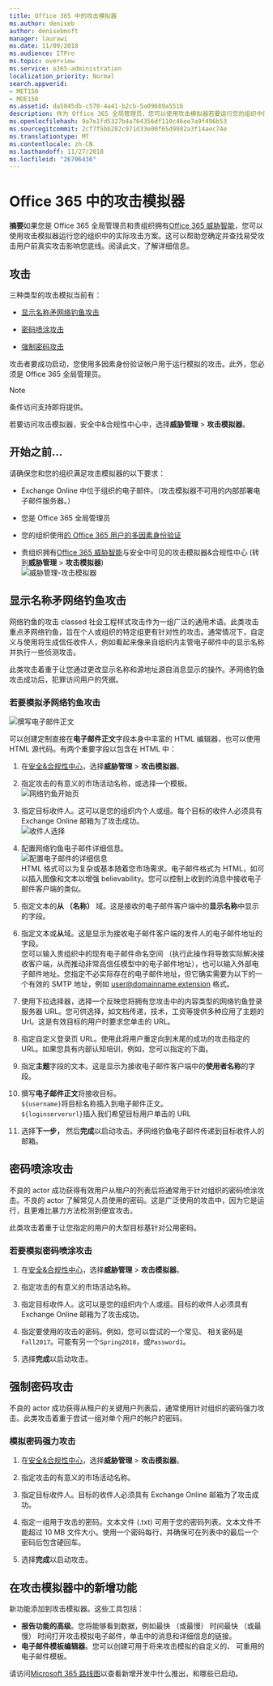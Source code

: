```yaml
---
title: Office 365 中的攻击模拟器
ms.author: deniseb
author: denisebmsft
manager: laurawi
ms.date: 11/09/2018
ms.audience: ITPro
ms.topic: overview
ms.service: o365-administration
localization_priority: Normal
search.appverid:
- MET150
- MOE150
ms.assetid: da5845db-c578-4a41-b2cb-5a09689a551b
description: 作为 Office 365 全局管理员，您可以使用攻击模拟器若要运行您的组织中的实际攻击方案。这可以帮助您确定并查找易受攻击用户前真实攻击点击您的业务。
ms.openlocfilehash: 9a7e1fd5327b4a764356df110c46ee7a9f496b53
ms.sourcegitcommit: 2cf7f5bb282c971d33e00f65d9982a3f14aec74e
ms.translationtype: MT
ms.contentlocale: zh-CN
ms.lasthandoff: 11/27/2018
ms.locfileid: "26706436"
---
```

# <a name="attack-simulator-in-office-365"></a>Office 365 中的攻击模拟器

**摘要**如果您是 Office 365 全局管理员和贵组织拥有[Office 365 威胁智能](office-365-ti.md)，您可以使用攻击模拟器运行您的组织中的实际攻击方案。这可以帮助您确定并查找易受攻击用户前真实攻击影响您底线。阅读此文，了解详细信息。
  
## <a name="the-attacks"></a>攻击

三种类型的攻击模拟当前有：
  
- [显示名称矛网络钓鱼攻击](attack-simulator.md#spearphish)
    
- [密码喷涂攻击](attack-simulator.md#passwordspray)
    
- [强制密码攻击](attack-simulator.md#bruteforce)
    
攻击者要成功启动，您使用多因素身份验证帐户用于运行模拟的攻击。此外，您必须是 Office 365 全局管理员。
  
> [!NOTE]
> 条件访问支持即将提供。 
  
若要访问攻击模拟器，安全中&amp;合规性中心中，选择**威胁管理** \> **攻击模拟器**。
  
## <a name="before-you-begin"></a>开始之前...

请确保您和您的组织满足攻击模拟器的以下要求：
      
- Exchange Online 中位于组织的电子邮件。（攻击模拟器不可用的内部部署电子邮件服务器。）
    
- 您是 Office 365 全局管理员
    
- 您的组织使用[的 Office 365 用户的多因素身份验证](https://docs.microsoft.com/office365/admin/security-and-compliance/set-up-multi-factor-authentication&view=o365-worldwide)
 
- 贵组织拥有[Office 365 威胁智能](office-365-ti.md)与安全中可见的攻击模拟器&amp;合规性中心 (转到**威胁管理** \> **攻击模拟器**)<br/>![威胁管理-攻击模拟器](media/ThreatMgmt-AttackSimulator.png)

    
## <a name="display-name-spear-phishing-attack"></a>显示名称矛网络钓鱼攻击

网络钓鱼的攻击 classed 社会工程样式攻击作为一组广泛的通用术语。此类攻击重点矛网络钓鱼，旨在个人或组织的特定组更有针对性的攻击。通常情况下，自定义与使用将生成信任收件人，例如看起来像来自组织内主管电子邮件中的显示名称并执行一些侦测攻击。
  
此类攻击着重于让您通过更改显示名称和源地址源自消息显示的操作。矛网络钓鱼攻击成功后，犯罪访问用户的凭据。
  
### <a name="to-simulate-a-spear-phishing-attack"></a>若要模拟矛网络钓鱼攻击

![撰写电子邮件正文](media/9bd65af4-1f9d-45c1-8c06-796d7ccfd425.jpg)
  
可以创建定制直接在**电子邮件正文**字段本身中丰富的 HTML 编辑器，也可以使用 HTML 源代码。有两个重要字段以包含在 HTML 中： 
  
1. 在[安全&amp;合规性中心](https://security.microsoft.com)，选择**威胁管理** \> **攻击模拟器**。
    
2. 指定攻击的有意义的市场活动名称，或选择一个模板。 <br/>![网络钓鱼开始页](media/5e93b3cc-5981-462f-8b45-bdf85d97f1b8.jpg)
  
3. 指定目标收件人。这可以是您的组织内个人或组。每个目标的收件人必须具有 Exchange Online 邮箱为了攻击成功。 <br/>![收件人选择](media/faf8c2e0-6175-4cd7-8265-0c8e727f4d0f.jpg)
  
4. 配置网络钓鱼电子邮件详细信息。 <br/>![配置电子邮件的详细信息](media/f043608f-f8ce-4aae-be28-86e8ecc524a9.jpg)<br/>HTML 格式可以为复杂或基本随着您市场需求。电子邮件格式为 HTML，如可以插入图像和文本以增强 believability。您可以控制上收到的消息中接收电子邮件客户端的类似。
    
5. 指定文本的**从 （名称）** 域。这是接收的电子邮件客户端中的**显示名称**中显示的字段。 
    
6. 指定文本或**从**域。这是显示为接收电子邮件客户端的发件人的电子邮件地址的字段。<br/>您可以输入贵组织中的现有电子邮件命名空间 （执行此操作将导致实际解决接收客户端，从而推动非常高信任模型中的电子邮件地址），也可以输入外部电子邮件地址。您指定不必实际存在的电子邮件地址，但它确实需要为以下的一个有效的 SMTP 地址，例如 user@domainname.extension 格式。 
  
7. 使用下拉选择器，选择一个反映您将拥有您攻击中的内容类型的网络钓鱼登录服务器 URL。您可供选择，如文档传递，技术，工资等提供多种应用了主题的 Url。这是有效目标的用户时要求您单击的 URL。
    
8. 指定自定义登录页 URL。使用此将用户重定向到末尾的成功的攻击指定的 URL。如果您具有内部认知培训，例如，您可以指定的下面。
    
9. 指定**主题**字段的文本。这是显示为接收电子邮件客户端中的**使用者名称**的字段。 
    
10. 撰写**电子邮件正文**将接收目标。 <br/>`${username}`将目标名称插入到电子邮件正文。 <br/>`${loginserverurl}`插入我们希望目标用户单击的 URL 
    
11. 选择**下一步，** 然后**完成**以启动攻击。矛网络钓鱼电子邮件传递到目标收件人的邮箱。 
    
## <a name="password-spray-attack"></a>密码喷涂攻击

不良的 actor 成功获得有效用户从租户的列表后将通常用于针对组织的密码喷涂攻击。不良的 actor 了解常见人员使用的密码。这是广泛使用的攻击中，因为它是运行，且更难比暴力方法检测到便宜攻击。
  
此类攻击着重于让您指定的用户的大型目标基针对公用密码。
  
### <a name="to-simulate-a-password-spray-attack"></a>若要模拟密码喷涂攻击

1. 在[安全&amp;合规性中心](https://security.microsoft.com)，选择**威胁管理** \> **攻击模拟器**。
    
2. 指定攻击的有意义的市场活动名称。
    
3. 指定目标收件人。这可以是您的组织内个人或组。目标的收件人必须具有 Exchange Online 邮箱为了攻击成功。
    
4. 指定要使用的攻击的密码。例如，您可以尝试的一个常见、 相关密码是`Fall2017`。可能有另一个`Spring2018`，或`Password1`。
    
5. 选择**完成**以启动攻击。 
    
## <a name="brute-force-password-attack"></a>强制密码攻击

不良的 actor 成功获得从租户的关键用户列表后，通常使用针对组织的密码强力攻击。此类攻击着重于尝试一组对单个用户的帐户的密码。
  
### <a name="to-simulate-a-brute-force-password-attack"></a>模拟密码强力攻击

1. 在[安全&amp;合规性中心](https://security.microsoft.com)，选择**威胁管理** \> **攻击模拟器**。
    
2. 指定攻击的有意义的市场活动名称。
    
3. 指定目标收件人。目标的收件人必须具有 Exchange Online 邮箱为了攻击成功。
    
4. 指定一组用于攻击的密码。文本文件 (.txt) 可用于您的密码列表。文本文件不能超过 10 MB 文件大小。使用一个密码每行，并确保可在列表中的最后一个密码后包含硬回车。
    
5. 选择**完成**以启动攻击。 
    
## <a name="new-features-in-attack-simulator"></a>在攻击模拟器中的新增功能

新功能添加到攻击模拟器。这些工具包括：
- **报告功能的高级**。您将能够看到数据，例如最快 （或最慢） 时间最快 （或最慢） 时间打开攻击模拟电子邮件，单击中的消息和详细信息的链接。
- **电子邮件模板编辑器**。您可以创建可用于将来攻击模拟的自定义的、 可重用的电子邮件模板。

请访问[Microsoft 365 路线图](https://www.microsoft.com/microsoft-365/roadmap)以查看新增开发中什么推出，和哪些已启动。



